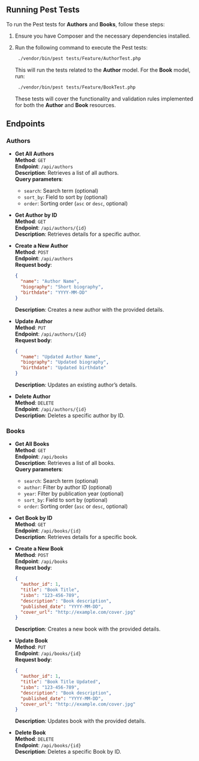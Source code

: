 
## Running Pest Tests

To run the Pest tests for **Authors** and **Books**, follow these steps:

1. Ensure you have Composer and the necessary dependencies installed.
2. Run the following command to execute the Pest tests:

   ```bash
    ./vendor/bin/pest tests/Feature/AuthorTest.php
   ```

   This will run the tests related to the **Author** model. For the **Book** model, run:

   ```bash
    ./vendor/bin/pest tests/Feature/BookTest.php
   ```

   These tests will cover the functionality and validation rules implemented for both the **Author** and **Book** resources.


## Endpoints

### Authors

- **Get All Authors**  
  **Method**: `GET`  
  **Endpoint**: `/api/authors`  
  **Description**: Retrieves a list of all authors.  
  **Query parameters**:  
  - `search`: Search term (optional)  
  - `sort_by`: Field to sort by (optional)  
  - `order`: Sorting order (`asc` or `desc`, optional)

- **Get Author by ID**  
  **Method**: `GET`  
  **Endpoint**: `/api/authors/{id}`  
  **Description**: Retrieves details for a specific author.

- **Create a New Author**  
  **Method**: `POST`  
  **Endpoint**: `/api/authors`  
  **Request body**:  
  ```json
  {
    "name": "Author Name",
    "biography": "Short biography",
    "birthdate": "YYYY-MM-DD"
  }
  ```
  **Description**: Creates a new author with the provided details.

- **Update Author**  
  **Method**: `PUT`  
  **Endpoint**: `/api/authors/{id}`  
  **Request body**:  
  ```json
  {
    "name": "Updated Author Name",
    "biography": "Updated biography",
    "birthdate": "Updated birthdate"
  }
  ```
  **Description**: Updates an existing author’s details.

- **Delete Author**  
  **Method**: `DELETE`  
  **Endpoint**: `/api/authors/{id}`  
  **Description**: Deletes a specific author by ID.

### Books

- **Get All Books**  
  **Method**: `GET`  
  **Endpoint**: `/api/books`  
  **Description**: Retrieves a list of all books.  
  **Query parameters**:  
  - `search`: Search term (optional)  
  - `author`: Filter by author ID (optional)  
  - `year`: Filter by publication year (optional)  
  - `sort_by`: Field to sort by (optional)  
  - `order`: Sorting order (`asc` or `desc`, optional)

- **Get Book by ID**  
  **Method**: `GET`  
  **Endpoint**: `/api/books/{id}`  
  **Description**: Retrieves details for a specific book.

- **Create a New Book**  
  **Method**: `POST`  
  **Endpoint**: `/api/books`  
  **Request body**:  
  ```json
  {
    "author_id": 1,
    "title": "Book Title",
    "isbn": "123-456-789",
    "description": "Book description",
    "published_date": "YYYY-MM-DD",
    "cover_url": "http://example.com/cover.jpg"
  }
  ```
  **Description**: Creates a new book with the provided details.


- **Update Book**  
  **Method**: `PUT`  
  **Endpoint**: `/api/books/{id}`  
  **Request body**:  
  ```json
  {
    "author_id": 1,
    "title": "Book Title Updated",
    "isbn": "123-456-789",
    "description": "Book description",
    "published_date": "YYYY-MM-DD",
    "cover_url": "http://example.com/cover.jpg"
  }
  ```
  **Description**: Updates book with the provided details.

- **Delete Book**  
  **Method**: `DELETE`  
  **Endpoint**: `/api/books/{id}`  
  **Description**: Deletes a specific Book by ID.
